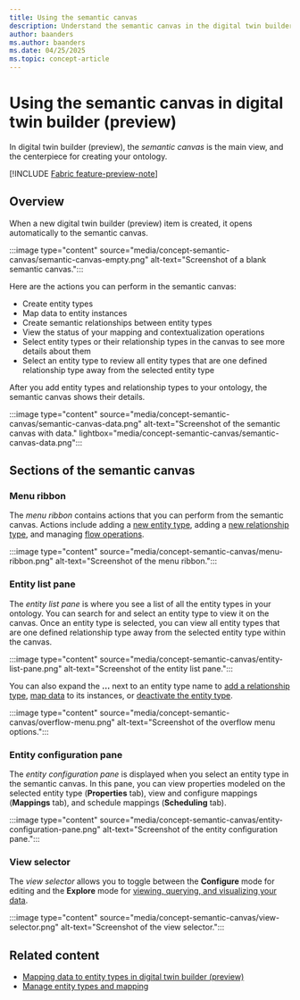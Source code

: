 ```yaml
---
title: Using the semantic canvas
description: Understand the semantic canvas in the digital twin builder (preview).
author: baanders
ms.author: baanders
ms.date: 04/25/2025
ms.topic: concept-article
---
```


# Using the semantic canvas in digital twin builder (preview)

In digital twin builder (preview), the *semantic canvas* is the main view, and the centerpiece for creating your ontology. 

[!INCLUDE [Fabric feature-preview-note](../../includes/feature-preview-note.md)]

## Overview

When a new digital twin builder (preview) item is created, it opens automatically to the semantic canvas.

:::image type="content" source="media/concept-semantic-canvas/semantic-canvas-empty.png" alt-text="Screenshot of a blank semantic canvas.":::

Here are the actions you can perform in the semantic canvas:
* Create entity types
* Map data to entity instances
* Create semantic relationships between entity types
* View the status of your mapping and contextualization operations
* Select entity types or their relationship types in the canvas to see more details about them
* Select an entity type to review all entity types that are one defined relationship type away from the selected entity type

After you add entity types and relationship types to your ontology, the semantic canvas shows their details.

:::image type="content" source="media/concept-semantic-canvas/semantic-canvas-data.png" alt-text="Screenshot of the semantic canvas with data." lightbox="media/concept-semantic-canvas/semantic-canvas-data.png":::

## Sections of the semantic canvas

### Menu ribbon

The *menu ribbon* contains actions that you can perform from the semantic canvas. Actions include adding a [new entity type](model-manage-mappings.md#create-an-entity-type), adding a [new relationship type](model-perform-contextualization.md#create-a-relationship-type), and managing [flow operations](concept-flows.md).

:::image type="content" source="media/concept-semantic-canvas/menu-ribbon.png" alt-text="Screenshot of the menu ribbon.":::

### Entity list pane

The *entity list pane* is where you see a list of all the entity types in your ontology. You can search for and select an entity type to view it on the canvas. Once an entity type is selected, you can view all entity types that are one defined relationship type away from the selected entity type within the canvas.

:::image type="content" source="media/concept-semantic-canvas/entity-list-pane.png" alt-text="Screenshot of the entity list pane.":::

You can also expand the **...** next to an entity type name to [add a relationship type](model-perform-contextualization.md#create-a-relationship-type), [map data](model-manage-mappings.md) to its instances, or [deactivate the entity type](model-manage-mappings.md#deactivate-an-entity-type).

:::image type="content" source="media/concept-semantic-canvas/overflow-menu.png" alt-text="Screenshot of the overflow menu options.":::

### Entity configuration pane

The *entity configuration pane* is displayed when you select an entity type in the semantic canvas. In this pane, you can view properties modeled on the selected entity type (**Properties** tab), view and configure mappings (**Mappings** tab), and schedule mappings (**Scheduling** tab).

:::image type="content" source="media/concept-semantic-canvas/entity-configuration-pane.png" alt-text="Screenshot of the entity configuration pane.":::

### View selector

The *view selector* allows you to toggle between the **Configure** mode for editing and the **Explore** mode for [viewing, querying, and visualizing your data](explore-search-visualize.md).

:::image type="content" source="media/concept-semantic-canvas/view-selector.png" alt-text="Screenshot of the view selector.":::

## Related content

* [Mapping data to entity types in digital twin builder (preview)](concept-mapping.md)
* [Manage entity types and mapping](model-manage-mappings.md)